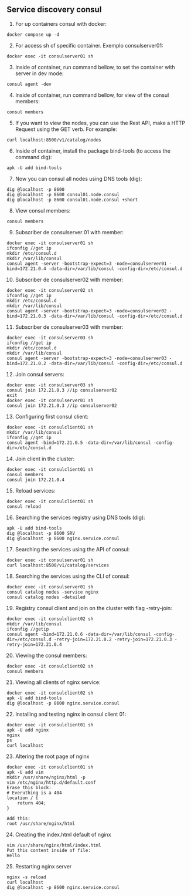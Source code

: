 ## Service discovery consul

1. For up containers consul with docker:

```
docker compose up -d
```

2. For access sh of specific container. Exemplo consulserver01:

```
docker exec -it consulserver01 sh
```

3. Inside of container, run command bellow, to set the container with server in dev mode:

```
consul agent -dev
```

4. Inside of container, run command bellow, for view of the consul members:

```
consul members
```

5. If you want to view the nodes, you can use the Rest API, make a HTTP Request using the GET verb. For example: 

```
curl localhost:8500/v1/catalog/nodes
```
6. Inside of container, install the package bind-tools (to access the command dig):

```
apk -U add bind-tools
```

7. Now you can consul all nodes using DNS tools (dig):

```
dig @localhost -p 8600
dig @localhost -p 8600 consul01.node.consul
dig @localhost -p 8600 consul01.node.consul +short
```

8. View consul members:

```
consul members
```

9. Subscriber de consulserver 01 with member:

```
docker exec -it consulserver01 sh
ifconfig //get ip 
mkdir /etc/consul.d
mkdir /var/lib/consul
consul agent -server -bootstrap-expect=3 -node=consulserver01 -bind=172.21.0.4 -data-dir=/var/lib/consul -config-dir=/etc/consul.d
```

10. Subscriber de consulserver02 with member:

```
docker exec -it consulserver02 sh
ifconfig //get ip 
mkdir /etc/consul.d
mkdir /var/lib/consul
consul agent -server -bootstrap-expect=3 -node=consulserver02 -bind=172.21.0.3 -data-dir=/var/lib/consul -config-dir=/etc/consul.d
```


11. Subscriber de consulserver03 with member:

```
docker exec -it consulserver03 sh
ifconfig //get ip 
mkdir /etc/consul.d
mkdir /var/lib/consul
consul agent -server -bootstrap-expect=3 -node=consulserver03 -bind=172.21.0.2 -data-dir=/var/lib/consul -config-dir=/etc/consul.d
```

12. Join consul servers:

```
docker exec -it consulserver03 sh
consul join 172.21.0.3 //ip consulserver02
exit
docker exec -it consulserver01 sh
consul join 172.21.0.3 //ip consulserver02
```

13. Configuring first consul client:

```
docker exec -it consulclient01 sh
mkdir /var/lib/consul
ifconfig //get ip
consul agent -bind=172.21.0.5 -data-dir=/var/lib/consul -config-dir=/etc/consul.d
```

14. Join client in the cluster:

```
docker exec -it consulclient01 sh
consul members
consul join 172.21.0.4
```

15. Reload services:

```
docker exec -it consulclient01 sh
consul reload
```

16. Searching the services registry using DNS tools (dig):

```
apk -U add bind-tools
dig @localhost -p 8600 SRV
dig @localhost -p 8600 nginx.service.consul
```

17. Searching the services using the API of consul:

```
docker exec -it consulserver01 sh
curl localhost:8500/v1/catalog/services
```

18. Searching the services using the CLI of consul:

```
docker exec -it consulserver01 sh
consul catalog nodes -service nginx
consul catalog nodes -detailed
```

19. Registry consul client and join on the cluster with flag -retry-join:

```
docker exec -it consulclient02 sh
mkdir /var/lib/consul
ifconfig //getip
consul agent -bind=172.21.0.6 -data-dir=/var/lib/consul -config-dir=/etc/consul.d -retry-join=172.21.0.2 -retry-join=172.21.0.3 -retry-join=172.21.0.4
```

20. Viewing the consul members:

```
docker exec -it consulclient02 sh
consul members
```

21. Viewing all clients of nginx service:

```
docker exec -it consulclient02 sh
apk -U add bind-tools
dig @localhost -p 8600 nginx.service.consul
```

22. Installing and testing nginx in consul client 01:

```
docker exec -it consulclient01 sh
apk -U add nginx
nginx
ps
curl localhost
```


23. Altering the root page of nginx

```
docker exec -it consulclient01 sh
apk -U add vim
mkdir /usr/share/nginx/html -p
vim /etc/nginx/http.d/default.conf
Erase this block:
# Everuthing is a 404
location / {
    return 404;
}

Add this:
root /usr/share/nginx/html

```

24. Creating the index.html default of nginx

```
vim /usr/share/nginx/html/index.html
Put this content inside of file:
Hello
```


25. Restarting nginx server

```
nginx -s reload 
curl localhost
dig @localhost -p 8600 nginx.service.consul
```
